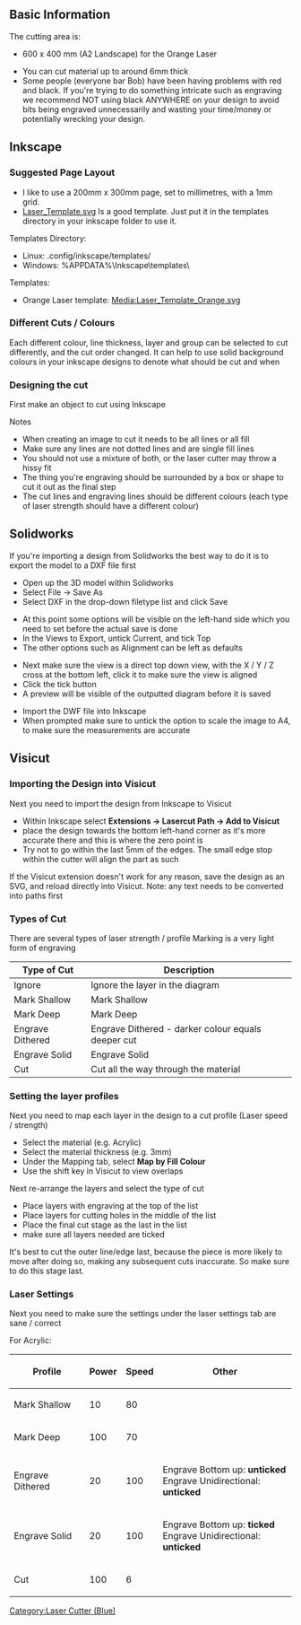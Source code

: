 Basic Information
-----------------

The cutting area is:

-   600 x 400 mm (A2 Landscape) for the Orange Laser

<!-- -->

-   You can cut material up to around 6mm thick
-   Some people (everyone bar Bob) have been having problems with red
    and black. If you're trying to do something intricate such as
    engraving we recommend NOT using black ANYWHERE on your design to
    avoid bits being engraved unnecessarily and wasting your time/money
    or potentially wrecking your design.

Inkscape
--------

### Suggested Page Layout

-   I like to use a 200mm x 300mm page, set to millimetres, with a 1mm
    grid.
-   [Laser_Template.svg](http://wiki.hacman.org.uk/images/b/bc/Laser_Template.svg)
    Is a good template. Just put it in the templates directory in your
    inkscape folder to use it.

Templates Directory:

-   Linux: .config/inkscape/templates/
-   Windows: %APPDATA%\\Inkscape\\templates\\

Templates:

-   Orange Laser template:
    [Media:Laser_Template_Orange.svg](Media:Laser_Template_Orange.svg "wikilink")

### Different Cuts / Colours

Each different colour, line thickness, layer and group can be selected
to cut differently, and the cut order changed.
It can help to use solid background colours in your inkscape designs to
denote what should be cut and when

### Designing the cut

First make an object to cut using Inkscape

Notes

-   When creating an image to cut it needs to be all lines or all fill
-   Make sure any lines are not dotted lines and are single fill lines
-   You should not use a mixture of both, or the laser cutter may throw
    a hissy fit
-   The thing you're engraving should be surrounded by a box or shape to
    cut it out as the final step
-   The cut lines and engraving lines should be different colours (each
    type of laser strength should have a different colour)

Solidworks
----------

If you're importing a design from Solidworks the best way to do it is to
export the model to a DXF file first

-   Open up the 3D model within Solidworks
-   Select File -&gt; Save As
-   Select DXF in the drop-down filetype list and click Save

<!-- -->

-   At this point some options will be visible on the left-hand side
    which you need to set before the actual save is done
-   In the Views to Export, untick Current, and tick Top
-   The other options such as Alignment can be left as defaults

<!-- -->

-   Next make sure the view is a direct top down view, with the X / Y /
    Z cross at the bottom left, click it to make sure the view is
    aligned
-   Click the tick button
-   A preview will be visible of the outputted diagram before it is
    saved

<!-- -->

-   Import the DWF file into Inkscape
-   When prompted make sure to untick the option to scale the image to
    A4, to make sure the measurements are accurate

Visicut
-------

### Importing the Design into Visicut

Next you need to import the design from Inkscape to Visicut

-   Within Inkscape select **Extensions -&gt; Lasercut Path -&gt; Add to
    Visicut**
-   place the design towards the bottom left-hand corner as it's more
    accurate there and this is where the zero point is
-   Try not to go within the last 5mm of the edges. The small edge stop
    within the cutter will align the part as such

If the Visicut extension doesn't work for any reason, save the design as
an SVG, and reload directly into Visicut. Note: any text needs to be
converted into paths first

### Types of Cut

There are several types of laser strength / profile
Marking is a very light form of engraving

| Type of Cut      | Description                                        |
|------------------|----------------------------------------------------|
| Ignore           | Ignore the layer in the diagram                    |
| Mark Shallow     | Mark Shallow                                       |
| Mark Deep        | Mark Deep                                          |
| Engrave Dithered | Engrave Dithered - darker colour equals deeper cut |
| Engrave Solid    | Engrave Solid                                      |
| Cut              | Cut all the way through the material               |

### Setting the layer profiles

Next you need to map each layer in the design to a cut profile (Laser
speed / strength)

-   Select the material (e.g. Acrylic)
-   Select the material thickness (e.g. 3mm)
-   Under the Mapping tab, select **Map by Fill Colour**
-   Use the shift key in Visicut to view overlaps

Next re-arrange the layers and select the type of cut

-   Place layers with engraving at the top of the list
-   Place layers for cutting holes in the middle of the list
-   Place the final cut stage as the last in the list
-   make sure all layers needed are ticked

It's best to cut the outer line/edge last, because the piece is more
likely to move after doing so, making any subsequent cuts inaccurate. So
make sure to do this stage last.

### Laser Settings

Next you need to make sure the settings under the laser settings tab are
sane / correct

For Acrylic:

<table>
<thead>
<tr class="header">
<th><p>Profile</p></th>
<th><p>Power</p></th>
<th><p>Speed</p></th>
<th><p>Other</p></th>
</tr>
</thead>
<tbody>
<tr class="odd">
<td><p>Mark Shallow</p></td>
<td><p>10</p></td>
<td><p>80</p></td>
<td></td>
</tr>
<tr class="even">
<td><p>Mark Deep</p></td>
<td><p>100</p></td>
<td><p>70</p></td>
<td></td>
</tr>
<tr class="odd">
<td><p>Engrave Dithered</p></td>
<td><p>20</p></td>
<td><p>100</p></td>
<td><p>Engrave Bottom up: <strong>unticked</strong><br />
Engrave Unidirectional: <strong>unticked</strong></p></td>
</tr>
<tr class="even">
<td><p>Engrave Solid</p></td>
<td><p>20</p></td>
<td><p>100</p></td>
<td><p>Engrave Bottom up: <strong>ticked</strong><br />
Engrave Unidirectional: <strong>unticked</strong></p></td>
</tr>
<tr class="odd">
<td><p>Cut</p></td>
<td><p>100</p></td>
<td><p>6</p></td>
<td></td>
</tr>
</tbody>
</table>

[Category:Laser Cutter (Blue)](Category:Laser_Cutter_(Blue) "wikilink")